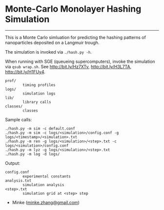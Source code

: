 # Monte-Carlo Monolayer Hashing Simulation
----
This is a Monte Carlo simluation for predicting the hashing patterns of nanoparticles deposited on a Langmuir trough.

The simulation is invoked via `./hash.py -h`.

When running with SGE (queueing supercomputers), invoke the simulation via `qsub wrap.sh`. See http://bit.ly/Hz7XTv, http://bit.ly/H3L7TA, http://bit.ly/H1FUy4.

```
prof/
        timing profiles
logs/
        simulation logs
lib/
        library calls
classes/
        classes
```

Sample calls:

```
./hash.py -m sim -c default.conf
./hash.py -m sim -c logs/<simulation>/config.conf -g logs/<timestamp>/<simulation>.txt
./hash.py -m ren -g logs/<simulation>/<step>.txt -c logs/<simulation>/config.conf
./hash.py -m lyz -g logs/<simulation>/<step>.txt
./hash.py -m log -d logs/
```

Output:

```
config.conf
        experimental constants
analysis.txt
        simulation analysis
<step>.txt
        simulation grid at <step> step
```

- Minke (minke.zhang@gmail.com)
